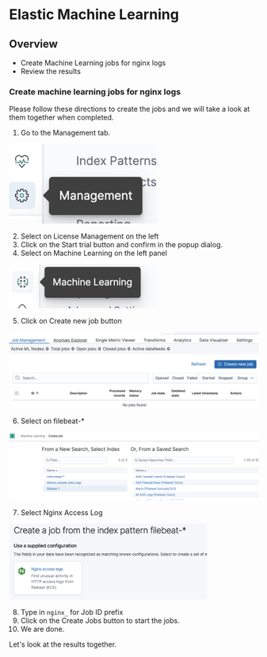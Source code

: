 # Elastic Machine Learning

## Overview

* Create Machine Learning jobs for nginx logs
* Review the results

### Create machine learning jobs for nginx logs

Please follow these directions to create the jobs and we will take a look at them together when completed.

1. Go to the Management tab.

<img src="/Labs/images/management.png" width="300">

2. Select on License Management on the left
3. Click on the Start trial button and confirm in the popup dialog.
4. Select on Machine Learning on the left panel

<img src="/Labs/images/ML.png" width="300">

5. Click on Create new job button

<img src="/Labs/images/createnewjob.png" width="600">

6. Select on filebeat-*

<img src="/Labs/images/filebeat.png" width="800">

7. Select Nginx Access Log

<img src="/Labs/images/nginx.png" width="400">

8. Type in `nginx_` for Job ID prefix
9. Click on the Create Jobs button to start the jobs.
10. We are done.

Let's look at the results together.
